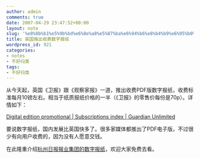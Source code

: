 ```yaml
---
author: admin
comments: true
date: 2007-04-29 23:47:52+00:00
layout: note
slug: '%e8%8b%b1%e5%9b%bd%e6%8e%a8%e5%87%ba%e6%94%b6%e8%b4%b9%e6%95%b0%e5%ad%97%e6%8a%a5%e7%ba%b8'
title: 英国推出收费数字报纸
wordpress_id: 921
categories:
- notes
- 不好归类
tags:
- 不好归类
---
```


从今天起，英国《卫报》跟《观察家报》一道，推出收费PDF版数字报纸，收费标准每月10镑左右。相当于纸质报纸价格的一半（《卫报》的零售价每份是70p）。详情如下：

[Digital edition promotional | Subscriptions index | Guardian Unlimited](http://www.guardian.co.uk/digitaledition/subscribe)

要说数字报纸，国内发展比英国快多了。很多家媒体都推出了PDF电子版，不过很少有向用户收费的，因为没有人愿意交钱。

在此隆重介绍[杭州日报报业集团的数字报纸](http://hzdaily.hangzhou.com.cn/)，欢迎大家免费去看。

